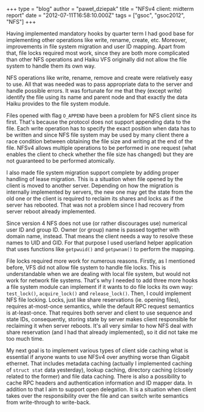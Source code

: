 +++
type = "blog"
author = "paweł_dziepak"
title = "NFSv4 client: midterm report"
date = "2012-07-11T16:58:10.000Z"
tags = ["gsoc", "gsoc2012", "NFS"]
+++

<p>Having implemented mandatory hooks by quarter term I had good base for implementing other operations like write, rename, create, etc. Moreover, improvements in file system migration and user ID mapping. Apart from that, file locks required most work, since they are both more complicated than other NFS operations and Haiku VFS originally did not allow the file system to handle them its own way.</p>
<!--break-->
<p>NFS operations like write, rename, remove and create were relatively easy to use. All that was needed was to pass appropriate data to the server and handle possible errors. It was fortunate for me that they (except write) identify the file using its name and parent node and that exactly the data Haiku provides to the file system module.<p>
<p>Files opened with flag <code>O_APPEND</code> have been a problem for NFS client since its first. That's because the protocol does not support appending data to the file. Each write operation has to specify the exact position when data has to be written and since NFS file system may be used by many client there a race condition between obtaining the file size and writing at the end of the file. NFSv4 allows multiple operations to be performed in one request (what enables the client to check whether the file size has changed) but they are not guaranteed to be performed atomically.</p>
<p>I also made file system migration support complete by adding proper handling of lease migration. This is a situation when file opened by the client is moved to another server. Depending on how the migration is internally implemented by servers, the new one may get the state from the old one or the client is required to reclaim its shares and locks as if the server has rebooted. That was not a problem since I had recovery from server reboot already implemented.</p>
<p>Since version 4 NFS does not use (or rather discourages use) numerical user ID and group ID. Owner (or group) name is passed together with domain name, instead. That means the client needs a way to resolve these names to UID and GID. For that purpose I used userland helper application that uses functions like <code>getpwuid()</code> and <code>getpwnam()</code> to perform the mapping.</p>
<p>File locks required more work for numerous reasons. Firstly, as I mentioned before, VFS did not allow file system to handle file locks. This is understandable when we are dealing with local file system, but would not work for network file systems. That's why I needed to add three more hooks a file system module can implement if it wants to do file locks its own way: <code>test_lock()</code>, <code>acquire_lock()</code> and <code>release_lock()</code>. Then, I could implement NFS file locking. Locks, just like share reservations (ie. opening files), requires at-most-once semantics, while the default RPC request semantics is at-least-once. That requires both server and client to use sequence and state IDs, consequently, storing state by server makes client responsible for reclaiming it when server reboots. It's all very similar to how NFS deal with share reservation (and I had that already implemented), so it did not take me too much time.</p>
<p>My next goal is to implement various types of client side caching what is essential if anyone wants to use NFSv4 over anything worse than Gigabit ethernet. That includes metadata caching (actually I implemented caching of <code>struct stat</code> data yesterday), lookup caching, directory caching (closely related to the former) and file data caching. There is also a possibility to cache RPC headers and authentication information and ID mapper data. In addition to that I aim to support open delegation. It is a situation when client takes over the responsibility over the file and can switch write semantics from write-through to write-back.</p>